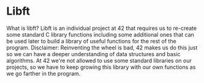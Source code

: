 # Libft
What is libft? Libft is an individual project at 42 that requires us to re-create some standard C library functions including some additional ones that can be used later to build a library of useful functions for the rest of the program.  Disclaimer: Reinventing the wheel is bad, 42 makes us do this just so we can have a deeper understanding of data structures and basic algorithms. At 42 we're not allowed to use some standard libraries on our projects, so we have to keep growing this library with our own functions as we go farther in the program.
